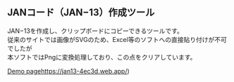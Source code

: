 ## JANコード（JAN−13）作成ツール

JAN−13を作成し、クリップボードにコピーできるツールです。<br>
従来のサイトでは画像がSVGのため、Excel等のソフトへの直接貼り付けが不可でしたが<br>
本ソフトではPngに変換処理しており、この点をクリアしています。

[Demo page](https://jan13-4ec3d.web.app/)https://jan13-4ec3d.web.app/)
